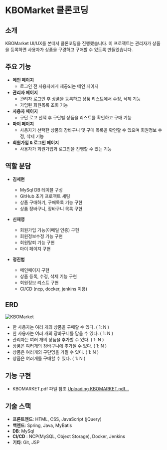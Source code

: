 # KBOMarket 클론코딩

## 소개
KBOMarket UI/UX를 본떠서 클론코딩을 진행했습니다. 이 프로젝트는 관리자가 상품을 등록하면 사용자가 상품을 구경하고 구매할 수 있도록 만들었습니다.

## 주요 기능
- **메인 페이지**
  - 로그인 전 사용자에게 제공되는 메인 페이지
- **관리자 페이지**
  - 관리자 로그인 후 상품을 등록하고 상품 리스트에서 수정, 삭제 기능
  - 가입된 회원목록 조회 기능
- **사용자 페이지**
  - 구단 로고 선택 후 구단별 상품을 리스트를 확인하고 구매 기능
- **마이 페이지**
  - 사용자가 선택한 상품의 장바구니 및 구매 목록을 확인할 수 있으며 회원정보 수정, 삭제 기능
- **회원가입 & 로그인 페이지**
  - 사용자가 회원가입과 로그인을 진행할 수 있는 기능

## 역할 분담
- **김세현**
  - MySql DB 테이블 구성
  - GitHub 초기 프로젝트 세팅
  - 상품 구매하기, 구매목록 기능 구현
  - 상품 장바구니, 장바구니 목록 구현


- **신재영**
  - 회원가입 기능(이메일 인증) 구현 
  - 회원정보수정 기능 구현
  - 회원탈퇴 기능 구현
  - 마이 페이지 구현

- **정진범**
  - 메인페이지 구현
  - 상품 등록, 수정, 삭제 기능 구현
  - 회원정보 리스트 구현
  - CI/CD (ncp, docker, jenkins 이용)

## ERD
![KBOMarket](https://github.com/user-attachments/assets/7ac6bfaf-c3c6-44ca-af9a-3cb6096e152d)
- 한 사용자는 여러 개의 상품을 구매할 수 있다. ( 1: N )
- 한 사용자는 여러 개의 장바구니를 담을 수 있다. ( 1: N )
- 관리자는 여러 개의 상품을 추가할 수 있다. ( 1: N )
- 상품은 여러개의 장바구니에 추가될 수 있다. ( 1: N )
- 상품은 여러개의 구단명을 가질 수 있다. ( 1: N )
- 상품은 여러개를 구매할 수 있다. ( 1: N )

## 기능 구현
- KBOMARKET.pdf 파일 참조
  [Uploading KBOMARKET.pdf…]()

## 기술 스택
- **프론트엔드**: HTML, CSS, JavaScript (jQuery)
- **백엔드**: Spring, Java, MyBatis 
- **DB**: MySql
- **CI/CD** : NCP(MySQL, Object Storage), Docker, Jenkins
- **기타**: Git, JSP
